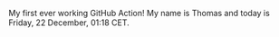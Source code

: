 My first ever working GitHub Action!
My name is Thomas and today is Friday, 22 December, 01:18 CET. 
